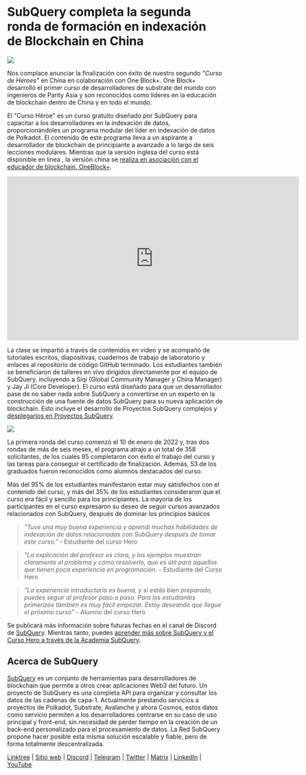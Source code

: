# SubQuery completa la segunda ronda de formación en indexación de Blockchain en China

![](https://miro.medium.com/max/1400/0*WIzKH6w9LEvHG7vg)

Nos complace anunciar la finalización con éxito de nuestro segundo *"Curso de Héroes"* en China en colaboración con One Block+. One Block+ desarrolló el primer curso de desarrolladores de substrate del mundo con ingenieros de Parity Asia y son reconocidos como líderes en la educación de blockchain dentro de China y en todo el mundo.

El "Curso Héroe" es un curso gratuito diseñado por SubQuery para capacitar a los desarrolladores en la indexación de datos, proporcionándoles un programa modular del líder en indexación de datos de Polkadot. El contenido de este programa lleva a un aspirante a desarrollador de blockchain de principiante a avanzado a lo largo de seis lecciones modulares. Mientras que la versión inglesa del curso está disponible en línea , la versión china se [realiza en asociación con el educador de blockchain, OneBlock+](./20220308-oneblock-education.md).

<iframe width="680" height="382" src="https://www.youtube.com/embed/H-cEUbXIolo" title="Vista previa de YouTube" frameborder="0" allow="accelerometer; autoplay; clipboard-write; encrypted-media; gyroscope; picture-in-picture" allowfullscreen></iframe>

La clase se impartió a través de contenidos en vídeo y se acompañó de tutoriales escritos, diapositivas, cuadernos de trabajo de laboratorio y enlaces al repositorio de código GitHub terminado. Los estudiantes también se beneficiaron de talleres en vivo dirigidos directamente por el equipo de SubQuery, incluyendo a Siqi (Global Community Manager y China Manager) y Jay Ji (Core Developer). El curso está diseñado para que un desarrollador pase de no saber nada sobre SubQuery a convertirse en un experto en la construcción de una fuente de datos SubQuery para su nueva aplicación de blockchain. Esto incluye el desarrollo de Proyectos SubQuery complejos y [desplegarlos en Proyectos SubQuery](https://project.subquery.network/).

![](https://miro.medium.com/max/1400/0*1TtUi2eeuWVr2dg8)

La primera ronda del curso comenzó el 10 de enero de 2022 y, tras dos rondas de más de seis meses, el programa atrajo a un total de 358 solicitantes, de los cuales 85 completaron con éxito el trabajo del curso y las tareas para conseguir el certificado de finalización. Además, 53 de los graduados fueron reconocidos como alumnos destacados del curso.

Más del 95% de los estudiantes manifestaron estar muy satisfechos con el contenido del curso, y más del 35% de los estudiantes consideraron que el curso era fácil y sencillo para los principiantes. La mayoría de los participantes en el curso expresaron su deseo de seguir cursos avanzados relacionados con SubQuery, después de dominar los principios básicos

> *"Tuve una muy buena experiencia y aprendí muchas habilidades de indexación de datos relacionadas con SubQuery después de tomar este curso."* - Estudiante del curso Hero

> *"La explicación del profesor es clara, y los ejemplos muestran claramente el problema y cómo resolverlo, que es útil para aquellos que tienen poca experiencia en programación.* - Estudiante del Curso Hero

> *"La experiencia introductoria es buena, y si estás bien preparado, puedes seguir al profesor paso a paso. Para los estudiantes primerizos también es muy fácil empezar. Estoy deseando que llegue el próximo curso"* - Alumno del curso Hero

Se publicará más información sobre futuras fechas en el canal de Discord de [SubQuery](https://discord.com/invite/78zg8aBSMG). Mientras tanto, puedes [aprender más sobre SubQuery y el Curso Hero a través de la Academia SubQuery](https://subquery.coassemble.com/unlock/dOKZW6O#/).

## Acerca de SubQuery

[SubQuery](https://subquery.network/) es un conjunto de herramientas para desarrolladores de blockchain que permite a otros crear aplicaciones Web3 del futuro. Un proyecto de SubQuery es una completa API para organizar y consultar los datos de las cadenas de capa-1. Actualmente prestando servicios a proyectos de Polkadot, Substrate, Avalanche y ahora Cosmos, estos datos como servicio permiten a los desarrolladores centrarse en su caso de uso principal y front-end, sin necesidad de perder tiempo en la creación de un back-end personalizado para el procesamiento de datos. La Red SubQuery propone hacer posible esta misma solución escalable y fiable, pero de forma totalmente descentralizada.

[Linktree](https://linktr.ee/subquerynetwork) | [Sitio web](https://subquery.network/) | [Discord](https://discord.com/invite/78zg8aBSMG) | [Telegram](https://t.me/subquerynetwork) | [Twitter](https://twitter.com/subquerynetwork) | [Matrix](https://matrix.to/#/#subquery:matrix.org) | [LinkedIn](https://www.linkedin.com/company/subquery) | [YouTube](https://www.youtube.com/channel/UCi1a6NUUjegcLHDFLr7CqLw)

